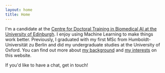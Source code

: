 ```yaml
---
layout: home
title: Home
---
```


I'm a candidate at the [Centre for Doctoral Training in Biomedical AI at the University of Edinburgh](http://web.inf.ed.ac.uk/cdt/biomedical-ai/people/doctoral-researchers). I enjoy using Machine Learning to make things work better. Previously, I graduated with my first MSc from Humboldt-Universität zu Berlin and did my undergraduate studies at the University of Oxford. You can find out more about [my background](\menu\about.html) and [my interests](\menu\interests.html) on this website. 

If you'd like to have a chat, get in touch!
